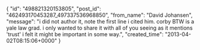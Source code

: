  {
   "id": "498821320153805",
   "post_id": "462493170453287_497337536968850",
   "from_name": "David Johansen",
   "message": "i did not author it, note the first line i cited him. corby BTW is a yale law grad. i only wanted to share it with all of you seeing as it mentions 'trust' i felt it might be important in some way.",
   "created_time": "2013-04-02T08:15:06+0000"
 }
